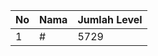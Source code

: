 | No | Nama            | Jumlah Level |
|----|-----------------|--------------|
| 1  | #    |    5729        |
